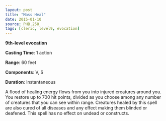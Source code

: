 ```yaml
---
layout: post
title: "Mass Heal"
date: 2015-01-10
source: PHB.258
tags: [cleric, level9, evocation]
---
```


**9th-level evocation**

**Casting Time**: 1 action

**Range**: 60 feet

**Components**: V, S

**Duration**: Instantaneous

A flood of healing energy flows from you into injured creatures around you. You restore up to 700 hit points, divided as you choose among any number of creatures that you can see within range. Creatures healed by this spell are also cured of all diseases and any effect making them blinded or deafened. This spell has no effect on undead or constructs.
